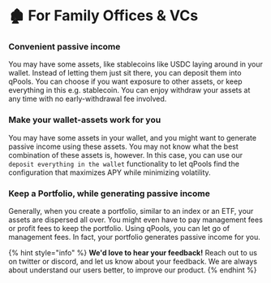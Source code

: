 # 🏚 For Family Offices & VCs

### Convenient passive income

You may have some assets, like stablecoins like USDC laying around in your wallet. Instead of letting them just sit there, you can deposit them into qPools. You can choose if you want exposure to other assets, or keep everything in this e.g. stablecoin. You can enjoy withdraw your assets at any time with no early-withdrawal fee involved.

### Make your wallet-assets work for you

You may have some assets in your wallet, and you might want to generate passive income using these assets. You may not know what the best combination of these assets is, however. In this case, you can use our `deposit everything in the wallet` functionality to let qPools find the configuration that maximizes APY while minimizing volatility.&#x20;

### Keep a Portfolio, while generating passive income

Generally, when you create a portfolio, similar to an index or an ETF, your assets are dispersed all over. You might even have to pay management fees or profit fees to keep the portfolio. Using qPools, you can let go of management fees. In fact, your portfolio generates passive income for you.&#x20;

{% hint style="info" %}
**We'd love to hear your feedback!** Reach out to us on twitter or discord, and let us know about your feedback. We are always about understand our users better, to improve our product.
{% endhint %}
